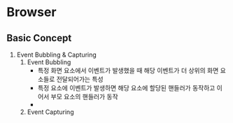 # Browser
## Basic Concept
1. Event Bubbling & Capturing
    1. Event Bubbling
        - 특정 화면 요소에서 이벤트가 발생했을 때 해당 이벤트가 더 상위의 화면 요소들로 전달되어가는 특성
        - 특정 요소에 이벤트가 발생하면 해당 요소에 할당된 핸들러가 동작하고 이어서 부모 요소의 핸들러가 동작
        - 
    1. Event Capturing
